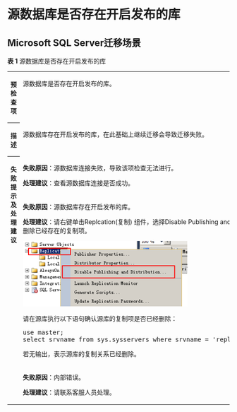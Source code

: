 # 源数据库是否存在开启发布的库<a name="drs_11_0029"></a>

## Microsoft SQL Server迁移场景<a name="section18179201813516"></a>

**表 1**  源数据库是否存在开启发布的库

<a name="table980955293510"></a>
<table><tbody><tr id="row4824135273516"><th class="firstcol" valign="top" width="11%" id="mcps1.2.3.1.1"><p id="p5839752173519"><a name="p5839752173519"></a><a name="p5839752173519"></a><strong id="b6839125213517"><a name="b6839125213517"></a><a name="b6839125213517"></a>预检查项</strong></p>
</th>
<td class="cellrowborder" valign="top" width="89%" headers="mcps1.2.3.1.1 "><p id="p1269151163614"><a name="p1269151163614"></a><a name="p1269151163614"></a>源数据库是否存在开启发布的库。</p>
</td>
</tr>
<tr id="row17856145211355"><th class="firstcol" valign="top" width="11%" id="mcps1.2.3.2.1"><p id="p885614527354"><a name="p885614527354"></a><a name="p885614527354"></a><strong id="b285615218352"><a name="b285615218352"></a><a name="b285615218352"></a>描述</strong></p>
</th>
<td class="cellrowborder" valign="top" width="89%" headers="mcps1.2.3.2.1 "><p id="p1952928183616"><a name="p1952928183616"></a><a name="p1952928183616"></a>源数据库存在开启发布的库，在此基础上继续迁移会导致迁移失败。</p>
</td>
</tr>
<tr id="row48711852173518"><th class="firstcol" rowspan="3" valign="top" width="11%" id="mcps1.2.3.3.1"><p id="p48871352163516"><a name="p48871352163516"></a><a name="p48871352163516"></a><strong id="b2088785253514"><a name="b2088785253514"></a><a name="b2088785253514"></a>失败提示及<strong id="b117671048113514"><a name="b117671048113514"></a><a name="b117671048113514"></a>处理建议</strong></strong></p>
</th>
<td class="cellrowborder" valign="top" width="89%" headers="mcps1.2.3.3.1 "><p id="p161083289316"><a name="p161083289316"></a><a name="p161083289316"></a><strong id="b1326433993115"><a name="b1326433993115"></a><a name="b1326433993115"></a>失败原因</strong>：源数据库连接失败，导致该项检查无法进行。</p>
<p id="p3373102793117"><a name="p3373102793117"></a><a name="p3373102793117"></a><strong id="b855014471364"><a name="b855014471364"></a><a name="b855014471364"></a>处理建议</strong>：查看源数据库连接是否成功。</p>
</td>
</tr>
<tr id="row19191152163516"><td class="cellrowborder" valign="top" headers="mcps1.2.3.3.1 "><p id="p4404625183110"><a name="p4404625183110"></a><a name="p4404625183110"></a><strong id="b6264952153110"><a name="b6264952153110"></a><a name="b6264952153110"></a>失败原因</strong>：源数据库存在开启发布的库。</p>
<p id="p7483526173114"><a name="p7483526173114"></a><a name="p7483526173114"></a><strong id="b14643174912367"><a name="b14643174912367"></a><a name="b14643174912367"></a>处理建议</strong>：请右键单击Replcation(复制) 组件，选择Disable Publishing and Distribution... 来删除已经存在的复制项。</p>
<p id="p847391165620"><a name="p847391165620"></a><a name="p847391165620"></a><a name="image5488171114564"></a><a name="image5488171114564"></a><span><img id="image5488171114564" src="figures/删除复制项.png" width="372.9534631347663" height="148.6275"></span></p>
<div class="p" id="p1070873335913"><a name="p1070873335913"></a><a name="p1070873335913"></a>请在源库执行以下语句确认源库的复制项是否已经删除：<pre class="codeblock" id="codeblock550411114564"><a name="codeblock550411114564"></a><a name="codeblock550411114564"></a>use master; 
select srvname from sys.sysservers where srvname = 'repl_distributor';</pre>
</div>
<p id="p20520611195615"><a name="p20520611195615"></a><a name="p20520611195615"></a>若无输出，表示源库的复制关系已经删除。</p>
</td>
</tr>
<tr id="row9561165763019"><td class="cellrowborder" valign="top" headers="mcps1.2.3.3.1 "><p id="p1956185753015"><a name="p1956185753015"></a><a name="p1956185753015"></a><strong id="b3576454193114"><a name="b3576454193114"></a><a name="b3576454193114"></a>失败原因</strong>：内部错误。</p>
<p id="p167641260311"><a name="p167641260311"></a><a name="p167641260311"></a><strong id="b734165353612"><a name="b734165353612"></a><a name="b734165353612"></a>处理建议</strong>：请联系客服人员处理。</p>
</td>
</tr>
</tbody>
</table>

